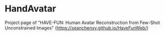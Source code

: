 # HandAvatar
Project page of "HAVE-FUN: Human Avatar Reconstruction from Few-Shot Unconstrained Images" (https://seanchenxy.github.io/HaveFunWeb/)
